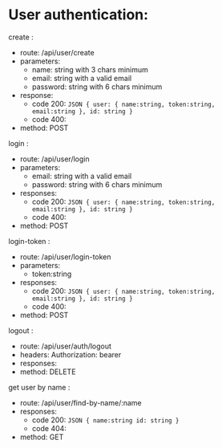 # User authentication:

create :

-   route: /api/user/create
-   parameters:
    -   name: string with 3 chars minimum
    -   email: string with a valid email
    -   password: string with 6 chars minimum
-   response: 
    - code 200:
        `JSON
{
user: {
    name:string,
    token:string,
    email:string
},
id: string
}` 
    -   code 400:
-   method: POST

login :

-   route: /api/user/login
-   parameters:
    -   email: string with a valid email
    -   password: string with 6 chars minimum
-   responses:
    -   code 200:
    `JSON
{
user: {
    name:string,
    token:string,
    email:string
},
id: string
}`
    -   code 400:
-   method: POST

login-token :

-   route: /api/user/login-token
-   parameters:
    -   token:string
-   responses:
    -   code 200:
    `JSON
{
user: {
    name:string,
    token:string,
    email:string
},
id: string
}`
    -   code 400:
-   method: POST

logout :

-   route: /api/user/auth/logout
-   headers:
    Authorization: bearer
-   responses:
-   method: DELETE

get user by name :

-   route: /api/user/find-by-name/:name
-   responses:
    -   code 200:
    `JSON
{
name:string
id: string
}`
    -   code 404:
-   method: GET
